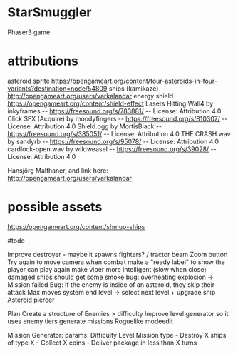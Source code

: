 # StarSmuggler
Phaser3 game

# attributions
asteroid sprite 
https://opengameart.org/content/four-asteroids-in-four-variants?destination=node/54809
ships (kamikaze)
http://opengameart.org/users/varkalandar
energy shield
https://opengameart.org/content/shield-effect
Lasers Hitting Wall4 by inkyframes -- https://freesound.org/s/783881/ -- License: Attribution 4.0
Click SFX (Acquire) by moodyfingers -- https://freesound.org/s/810307/ -- License: Attribution 4.0
Shield.ogg by MortisBlack -- https://freesound.org/s/385051/ -- License: Attribution 4.0
THE CRASH.wav by sandyrb -- https://freesound.org/s/95078/ -- License: Attribution 4.0
cardlock-open.wav by wildweasel -- https://freesound.org/s/39028/ -- License: Attribution 4.0

Hansjörg Malthaner, and link here: http://opengameart.org/users/varkalandar

# possible assets
https://opengameart.org/content/shmup-ships

#todo

Improve destroyer - maybe it spawns fighters? / tractor beam
Zoom button
Try again to move camera when combat
make a "ready label" to show the player can play again
make viper more intelligent (slow when close)
damaged ships should get some smoke
bug: overheating explosion -> Mission failed
Bug: if the enemy is inside of an asteroid, they skip their attack
Max moves system
end level -> select next level + upgrade ship
Asteroid piercer

Plan
Create a structure of Enemies > difficulty
Improve level generator so it uses enemy tiers
generate missions
Roguelike modeedit

Mission Generator:
params:
    Difficulty Level
    Mission type
        - Destroy X ships of type X
        - Collect X coins
        - Deliver package in less than X turns